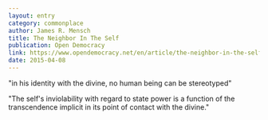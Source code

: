 ```yaml
---
layout: entry
category: commonplace
author: James R. Mensch
title: The Neighbor In The Self
publication: Open Democracy
link: https://www.opendemocracy.net/en/article/the-neighbor-in-the-self/
date: 2015-04-08
---
```


"in his identity with the divine, no human being can be stereotyped"
 
"The self's inviolability with regard to state power is a function of the transcendence implicit in its point of contact with the divine."
